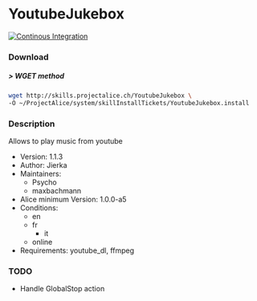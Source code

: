 # YoutubeJukebox

[![Continous Integration](https://gitlab.com/project-alice-assistant/skills/skill_YoutubeJukebox/badges/master/pipeline.svg)](https://gitlab.com/project-alice-assistant/skills/skill_YoutubeJukebox/pipelines/latest)

### Download

##### > WGET method
```bash
wget http://skills.projectalice.ch/YoutubeJukebox \
-O ~/ProjectAlice/system/skillInstallTickets/YoutubeJukebox.install
```

### Description
Allows to play music from youtube

- Version: 1.1.3
- Author: Jierka
- Maintainers:
  - Psycho
  - maxbachmann
- Alice minimum Version: 1.0.0-a5
- Conditions:
  - en
  - fr
	-	it
  - online
- Requirements: youtube_dl, ffmpeg

### TODO

- Handle GlobalStop action
